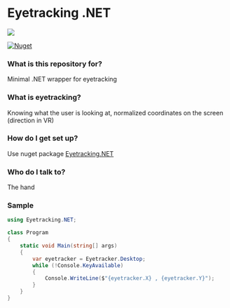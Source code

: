 # Eyetracking .NET #

[![](https://hnkee.visualstudio.com/Eyetracking.NET/_apis/build/status/Eyetracking.NET-CI)](#)

[![Nuget](https://img.shields.io/nuget/v/Eyetracking.NET.svg)](https://www.nuget.org/packages/Eyetracking.NET/)

### What is this repository for? ###

Minimal .NET wrapper for eyetracking

### What is eyetracking? ###

Knowing what the user is looking at, normalized coordinates on the screen (direction in VR)

### How do I get set up? ###

Use nuget package [Eyetracking.NET](https://www.nuget.org/packages/Eyetracking.NET/)

### Who do I talk to? ###

The hand

### Sample ###

```C#
using Eyetracking.NET;

class Program
{
    static void Main(string[] args)
    {
        var eyetracker = Eyetracker.Desktop;
        while (!Console.KeyAvailable)
        {
            Console.WriteLine($"{eyetracker.X} , {eyetracker.Y}");
        }
    }
}
```
